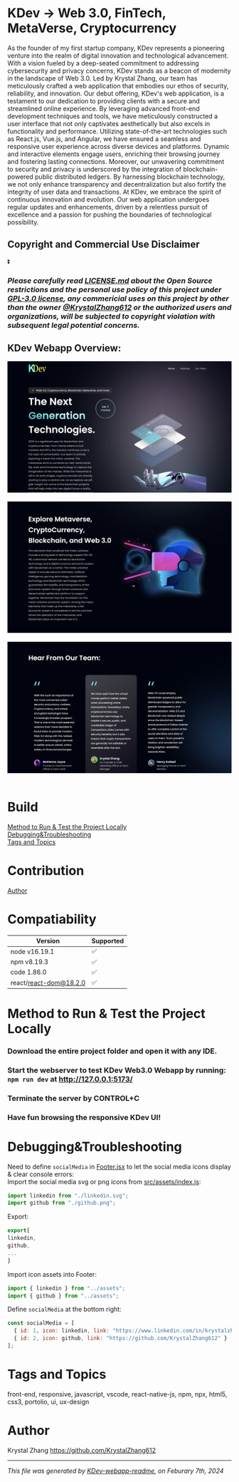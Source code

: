# KDev -> Web 3.0, FinTech, MetaVerse, Cryptocurrency
As the founder of my first startup company, KDev represents a pioneering venture into the realm of digital innovation and technological advancement. 
With a vision fueled by a deep-seated commitment to addressing cybersecurity and privacy concerns, KDev stands as a beacon of modernity in the landscape of Web 3.0. 
Led by Krystal Zhang, our team has meticulously crafted a web application that embodies our ethos of security, reliability, and innovation.
Our debut offering, KDev's web application, is a testament to our dedication to providing clients with a secure and streamlined online experience. 
By leveraging advanced front-end development techniques and tools, we have meticulously constructed a user interface that not only captivates 
aesthetically but also excels in functionality and performance. Utilizing state-of-the-art technologies such as React.js, Vue.js, and Angular, 
we have ensured a seamless and responsive user experience across diverse devices and platforms. Dynamic and interactive elements engage users, 
enriching their browsing journey and fostering lasting connections. Moreover, our unwavering commitment to security and privacy is underscored by the 
integration of blockchain-powered public distributed ledgers. By harnessing blockchain technology, we not only enhance transparency and 
decentralization but also fortify the integrity of user data and transactions. At KDev, we embrace the spirit of continuous innovation and evolution. 
Our web application undergoes regular updates and enhancements, driven by a relentless pursuit of excellence and a passion for pushing the boundaries of technological 
possibility. 

## Copyright and Commercial Use Disclaimer
⏬

### *Please carefully read [LICENSE.md](https://github.com/KrystalZhang612/KDev-Cryptocurrency-Web3.0-UI/blob/main/LICENSE) about the Open Source restrictions and the personal use policy of this project under [GPL-3.0 license](https://www.gnu.org/licenses/gpl-3.0.en.html), any commericial uses on this project by other than the owner [@KrystalZhang612](https://github.com/KrystalZhang612) or the authorized users and organizations, will be subjected to copyright violation with subsequent legal potential concerns.*

## KDev Webapp Overview: 
<p align = "center"> 
  <img src = "https://github.com/KrystalZhang612/KDev-Cryptocurrency-Web3.0-UI/blob/main/testing-result-kdev/kdev-webapp-overview-1.png">&nbsp;
  <img src = "https://github.com/KrystalZhang612/KDev-Cryptocurrency-Web3.0-UI/blob/main/testing-result-kdev/kdev-webapp-overview-2.png">&nbsp;
  <img src = "https://github.com/KrystalZhang612/KDev-Cryptocurrency-Web3.0-UI/blob/main/testing-result-kdev/kdev-webapp-overview-3.png">&nbsp; 
</p>


# Build
[Method to Run & Test the Project Locally](https://github.com/KrystalZhang612/KDev-Cryptocurrency-Web3.0-UI/blob/main/README.md#method-to-run--test-the-project-locally)<br/> 
[Debugging&Troubleshooting](https://github.com/KrystalZhang612/KDev-Cryptocurrency-Web3.0-UI/blob/main/README.md#debuggingtroubleshooting)<br/> 
[Tags and Topics](https://github.com/KrystalZhang612/KDev-Cryptocurrency-Web3.0-UI/blob/main/README.md#tags-and-topics)

# Contribution
[Author](https://github.com/KrystalZhang612/KDev-Cryptocurrency-Web3.0-UI/blob/main/README.md#author)

# Compatiability 

| Version | Supported          |
| ------- | ------------------ |
| node v16.19.1   | :white_check_mark: |
| npm v8.19.3   | :white_check_mark:             |
| code 1.86.0   | :white_check_mark: |
| react/react-dom@18.2.0   | :white_check_mark:                |

# Method to Run & Test the Project Locally
### Download the entire project folder and open it with any IDE.
### Start the webserver to test KDev Web3.0 Webapp by running: `npm run dev` at http://127.0.0.1:5173/
### Terminate the server by CONTROL+C
### Have fun browsing the responsive KDev UI! 

# Debugging&Troubleshooting 
Need to define `socialMedia` in [Footer.jsx](https://github.com/KrystalZhang612/KDev-Cryptocurrency-Web3.0-UI/blob/main/src/components/Footer.jsx) to let the social media icons display & clear console errors:<br />
Import the social media svg or png icons from [src/assets/index.js](https://github.com/KrystalZhang612/KDev-Cryptocurrency-Web3.0-UI/blob/main/src/assets/index.js):
```javascript
import linkedin from "./linkedin.svg";
import github from "./github.png";
```
Export:
```javascript
export{
linkedin,
github,
...
}
```
Import icon assets into Footer:
```javascript
import { linkedin } from "../assets";
import { github } from "../assets";
```
Define `socialMedia` at the bottom right:
```javascript
const socialMedia = [
  { id: 1, icon: linkedin, link: "https://www.linkedin.com/in/krystalzhang612/" },
  { id: 2, icon: github, link: "https://github.com/KrystalZhang612" }
];
```
# Tags and Topics
front-end, responsive, javascript, vscode, react-native-js, npm, npx, html5, css3, portolio, ui, ux-design

# Author
Krystal Zhang https://github.com/KrystalZhang612<hr> 

*This file was generated by [KDev-webapp-readme](), on Feburary 7th, 2024*

